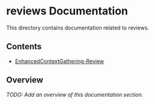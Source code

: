 ﻿# reviews Documentation

This directory contains documentation related to reviews.

## Contents

- [EnhancedContextGathering-Review](EnhancedContextGathering-Review.md)


## Overview

*TODO: Add an overview of this documentation section.*
